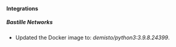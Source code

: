 #### Integrations
##### Bastille Networks
- Updated the Docker image to: *demisto/python3:3.9.8.24399*.
